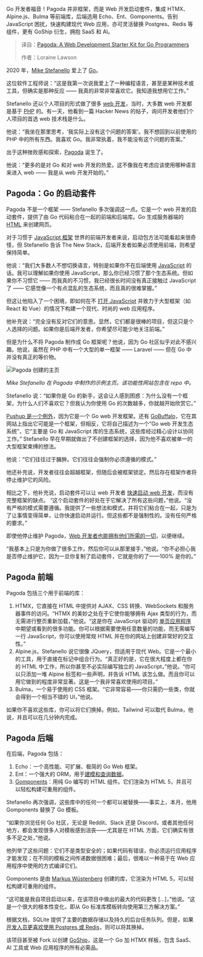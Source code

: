 
<!--
title: Pagoda：Go 程序员的 Web 开发入门套件
cover: https://cdn.thenewstack.io/media/2025/03/ca27c39e-andre-frueh-ldoxcohl7fw-unsplashb.jpg
summary: Go 开发者福音！Pagoda 并非框架，而是 Web 开发启动套件，集成 HTMX、Alpine.js、Bulma 等前端库，后端选用 Echo、Ent、Gomponents。告别 JavaScript 困扰，快速构建现代 Web 应用，亦可灵活替换 Postgres、Redis 等组件，更有 GoShip 衍生，拥抱 SaaS 和 AI。
-->

Go 开发者福音！Pagoda 并非框架，而是 Web 开发启动套件，集成 HTMX、Alpine.js、Bulma 等前端库，后端选用 Echo、Ent、Gomponents。告别 JavaScript 困扰，快速构建现代 Web 应用，亦可灵活替换 Postgres、Redis 等组件，更有 GoShip 衍生，拥抱 SaaS 和 AI。

> 译自：[Pagoda: A Web Development Starter Kit for Go Programmers](https://thenewstack.io/pagoda-a-web-development-starter-kit-for-go-programmers/)
> 
> 作者：Loraine Lawson

2020 年，[Mike Stefanello](https://github.com/mikestefanello) 爱上了 [Go](https://thenewstack.io/introduction-to-go-programming-language/)。

这位软件工程师说：“这是我第一次说我爱上了一种编程语言，甚至是某种技术或工具，但确实是那种反应 —— 我真的非常非常喜欢它。我知道我想用它工作。”

Stefanello 还以个人项目的形式做了很多 [web 开发](https://thenewstack.io/web-development-trends-in-2024-a-shift-back-to-simplicity/)，当时，大多数 web 开发都是基于 [PHP](https://thenewstack.io/why-php-usage-has-declined-by-40-in-just-over-2-years/) 的。有一天，他看到一篇 Hacker News 的帖子，询问开发者他们个人项目的首选 web 技术栈是什么。

他说：“我坐在那里思考，‘我实际上没有这个问题的答案’。我不想回到以前使用的 PHP 中的所有东西。我喜欢 Go。我非常执着，我不能没有这个问题的答案。”

出于这种挫败感和探索，[Pagoda](https://github.com/mikestefanello/pagoda) 诞生了。

他说：“更多的是对 Go 和对 web 开发的热爱。这不像我在考虑应该使用哪种语言来进入 web —— 我是从 web 开发开始的。”

## Pagoda：Go 的启动套件

Pagoda 不是一个框架 —— Stefanello 多次强调这一点。它是一个 web 开发的启动套件，提供了由 Go 代码粘合在一起的前端和后端库。Go 生成服务器端的 [HTML](https://thenewstack.io/why-html-actions-are-suddenly-a-javascript-trend/) 来创建网页。

对于习惯于 [JavaScript 框架](https://thenewstack.io/google-angular-lead-sees-convergence-in-javascript-frameworks/) 世界的前端开发者来说，启动包方法可能看起来很奇怪，但 Stefanello 告诉 The New Stack，后端开发者如果必须使用前端，则希望保持简单。

他说：“我们大多数人不想切换语言，特别是如果你不在后端使用 [JavaScript](https://thenewstack.io/three-javascript-proposals-advance-to-stage-4/) 的话。我可以理解如果你使用 JavaScript，那么你已经习惯了那个生态系统。但如果你不习惯它 —— 而我真的不习惯，我已经很长时间没有真正接触过 JavaScript 了 —— 它感觉像一个有点混乱的生态系统，而且真的很难掌握。”

但这让他陷入了一个困境，即如何在不 [打开 JavaScript](https://thenewstack.io/web-development-in-2023-javascript-still-rules-ai-emerges/) 并致力于大型框架（如 React 和 Vue）的情况下构建一个现代、时尚的 web 应用程序。

他补充说：“完全没有反对它们的意思。显然，它们都是很棒的项目，但这只是个人选择的问题。如果你是后端开发者，你希望尽可能少地关注前端。”

但是为什么不将 Pagoda 制作成 Go 框架呢？他说，因为 Go 社区似乎对此不感兴趣。他说，虽然在 PHP 中有一个大型的单一框架 —— Laravel —— 但在 Go 中并没有真正的等价物。

![Pagoda 创建的主页](https://cdn.thenewstack.io/media/2025/03/9ff64751-pagoda_sample.png)

*Mike Stefanello 在 Pagoda 中制作的示例主页。该功能性网站包含在 repo 中。*

Stefanello 说：“如果你是 Go 的新手，这会让人感到困惑：为什么没有一个框架，为什么人们不喜欢它？但我认为你使用 Go 的次数越多，你就越开始欣赏它。”

[Pushup 是一个例外](https://thenewstack.io/pushup-offers-speed-of-go-in-web-development-framework/)，因为它是一个 Go web 开发框架。还有 [GoBuffalo](https://gobuffalo.io/)，它在其网站上指出它可能是一个框架，但相反，它将自己描述为一个“Go web 开发生态系统”，它“主要是 Go 和 JavaScript 库的生态系统，这些库经过精心设计以协同工作。”
Stefanello 早在早期就做出了不创建框架的选择，因为他不喜欢被单一的大型框架束缚的想法。

他说：“它们往往过于臃肿。它们往往会强制你必须遵循的模式。”

他还补充说，开发者往往会超越框架，但随后会被框架锁定。然后存在框架作者将停止维护它的风险。

相比之下，他补充说，启动套件可以让 web 开发者 [快速启动 web 开发](https://thenewstack.io/pushup-offers-speed-of-go-in-web-development-framework/)，而没有完整框架的缺点。
“这个启动套件的好处在于它解决了所有这些问题，”他说。“没有严格的模式需要遵循。我提供了一些想法和模式，并将它们粘合在一起，只是为了让事情变得简单，让你快速启动并运行。但这些都不是强制性的。没有任何严格的要求。”

即使他停止维护 Pagoda，[Web 开发者也能拥有他们所需的一切](https://thenewstack.io/web3-stack-what-web-2-0-developers-need-to-know/)，以便继续。

“我基本上只是为你做了很多工作，然后你可以从那里接手，”他说。“你不必担心我是否停止维护它，因为一旦你复制了启动套件，它就是你的了——100% 是你的。”

## Pagoda 前端

Pagoda 包括三个用于前端的库：

1. HTMX，它直接在 HTML 中提供对 AJAX、CSS 转换、WebSockets 和服务器事件的访问。“HTMX 的美妙之处在于它使你能够拥有 Ajax 类型的行为，而无需进行整页重新加载，”他说。“这是你在 JavaScript 驱动的 [单页应用程序](https://thenewstack.io/secure-single-page-apps-with-cookies-and-token-handlers/) 中期望或看到的很多功能。你可以根据需要使用任意数量的功能，而无需编写一行 JavaScript，你可以使用常规 HTML 并在你的网站上创建非常好的交互性。”
2. Alpine.js，Stefanello 说它很像 JQuery，但适用于现代 Web。它是一个最小的工具，用于直接在标记中组合行为。“真正好的是，它在很大程度上都在你的 HTML 中工作，所以你甚至不必实际编写独立的 JavaScript，”他说。“你可以只添加一堆 Alpine 标签和一些声明，并告诉 HTML 该怎么做。而且你可以用它做到的程度非常显著。这是一个我非常喜欢使用的项目。”
3. Bulma，一个易于使用的 CSS 框架。“它非常容易——你只需扔一些类，你就会得到一个相当不错的 UI，”他说。

如果你不喜欢这些库，你可以将它们换掉。例如，Tailwind 可以取代 Bulma，他说，并且可以在几分钟内完成。

## Pagoda 后端

在后端，Pagoda 包括：

1. Echo：一个高性能、可扩展、极简的 Go Web 框架。
2. Ent：一个强大的 ORM，用于[建模和查询数据](https://thenewstack.io/data-modeling-part-2-method-for-time-series-databases/)。
3. [Gomponents](https://www.gomponents.com/)：用纯 Go 编写的 HTML 组件。它们渲染为 HTML 5，并且可以轻松构建可重用的组件。

Stefanello 再次强调，这些库中的任何一个都可以被替换——事实上，本月，他用 Gomponents 替换了 Go 模板。

“如果你浏览任何 Go 社区，无论是 Reddit、Slack 还是 Discord，或者其他任何地方，都会发现很多人对模板感到沮丧——尤其是在 HTML 方面，它们确实有很多不足之处，”他说。

他列举了这些问题：它们不是类型安全的；如果代码有错误，你必须运行应用程序才能发现；在不同的模板之间传递数据很困难；最后，很难以一种易于在 Web 应用程序中使用的方式编译它们。

Gomponents 是由 [Markus Wüstenberg](https://github.com/maragudk) 创建的库，它渲染为 HTML 5，可以轻松构建可重用的组件。

“这可能是我自项目启动以来，在该项目中做出的最大的代码更改 […]，”他说。“这是一个很大的根本性变化，即从 Go 标准库模板转向使用第三方解决方案。”

根据文档，SQLite 提供了主要的数据存储以及持久的后台任务队列。但是，如果[开发人员更喜欢使用 Postgres 或 Redis](https://thenewstack.io/vercel-offers-postgres-redis-options-for-frontend-developers/)，则可以将其换掉。

该项目甚至被 Fork 以创建 [GoShip](https://github.com/leomorpho/GoShip)，这是一个 Go 加 HTMX 样板，包含 SaaS、AI 工具或 Web 应用程序的所有必需品。